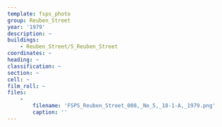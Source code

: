 ```yaml
---
template: fsps_photo
group: Reuben_Street
year: '1979'
description: ~
buildings:
    - Reuben_Street/5_Reuben_Street
coordinates: ~
heading: ~
classification: ~
section: ~
cell: ~
film_roll: ~
files:
    -
        filename: 'FSPS_Reuben_Street_008,_No_5,_18-1-A,_1979.png'
        caption: ''
---
```

